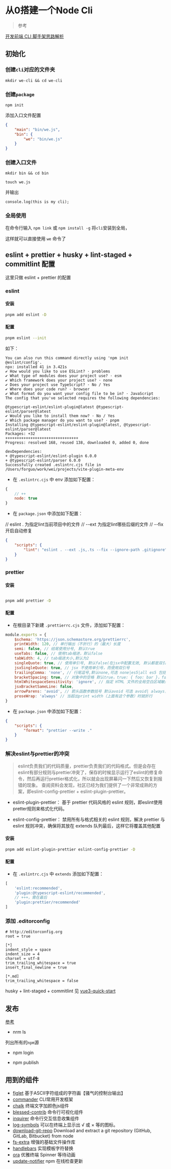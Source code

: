 # 从0搭建一个Node Cli

> 参考

[开发前端 CLI 脚手架思路解析](https://mp.weixin.qq.com/s/iRN4CxP1gFpwyoInUeZtrw)

## 初始化

### 创建`cli`对应的文件夹

`mkdir we-cli && cd we-cli`

### 创建`package`

`npm init`

添加入口文件配置

```json
{
    "main": "bin/we.js",
    "bin": {
        "we": "bin/we.js"
    }
}
```

### 创建入口文件

`mkdir bin && cd bin`

`touch we.js`

并输出

`console.log(this is my cli);`

### 全局使用

在命令行输入 `npm link` 或 `npm install -g` 将`cli`安装到全局，

这样就可以直接使用 `we` 命令了

## eslint + prettier + husky + lint-staged + commitlint 配置

这里只做 eslint + prettier 的配置

### eslint

#### 安装

```bash
pnpm add eslint -D
```

#### 配置

```bash
pnpm eslint --init
```

如下：
```
You can also run this command directly using 'npm init @eslint/config'.
npx: installed 41 in 3.421s
✔ How would you like to use ESLint? · problems
✔ What type of modules does your project use? · esm
✔ Which framework does your project use? · none
✔ Does your project use TypeScript? · No / Yes
✔ Where does your code run? · browser
✔ What format do you want your config file to be in? · JavaScript
The config that you've selected requires the following dependencies:

@typescript-eslint/eslint-plugin@latest @typescript-eslint/parser@latest
✔ Would you like to install them now? · No / Yes
✔ Which package manager do you want to use? · pnpm
Installing @typescript-eslint/eslint-plugin@latest, @typescript-eslint/parser@latest
Packages: +32
++++++++++++++++++++++++++++++++
Progress: resolved 168, reused 138, downloaded 0, added 0, done

devDependencies:
+ @typescript-eslint/eslint-plugin 6.0.0
+ @typescript-eslint/parser 6.0.0
Successfully created .eslintrc.cjs file in /Users/forguo/work/wei/projects/vite-plugin-meta-env
```

- 在 `.eslintrc.cjs` 中 env 添加如下配置：

```js
{
    // ++
    node: true
}
```

- 在 `package.json` 中添加如下配置：

// eslint . 为指定lint当前项目中的文件
// --ext 为指定lint哪些后缀的文件
// --fix 开启自动修复

```json
{
    "scripts": {
        "lint": "eslint . --ext .js,.ts --fix --ignore-path .gitignore"
    }
}
```

### prettier

#### 安装

```bash

pnpm add prettier -D
```

#### 配置

- 在根目录下新建 `.prettierrc.cjs` 文件，添加如下配置：

```js
module.exports = {
    $schema: 'https://json.schemastore.org/prettierrc',
    printWidth: 120, // 单行输出（不折行）的（最大）长度
    semi: false, // 结尾使用分号, 默认true
    useTabs: false, // 使用tab缩进，默认false
    tabWidth: 4, // tab缩进大小,默认为2
    singleQuote: true, // 使用单引号, 默认false(在jsx中配置无效, 默认都是双引号)
    jsxSingleQuote: true, // jsx 不使用单引号，而使用双引号
    trailingComma: 'none', // 行尾逗号,默认none,可选 none|es5|all es5 包括es5中的数组、对象，all 包括函数对象等所有可选
    bracketSpacing: true, // 对象中的空格 默认true，true: { foo: bar }，false: {foo: bar}
    htmlWhitespaceSensitivity: 'ignore', // 指定 HTML 文件的全局空白区域敏感度, "ignore" - 空格被认为是不敏感的
    jsxBracketSameLine: false,
    arrowParens: 'avoid', // 箭头函数参数括号 默认avoid 可选 avoid| always， avoid 能省略括号的时候就省略 例如x => x，always 总是有括号
    proseWrap: 'always' // 当超出print width（上面有这个参数）时就折行
}
```

- 在 `package.json` 中添加如下配置：

```json
{
    "scripts": {
        "format": "prettier --write ."
    }
}
```

### 解决eslint与prettier的冲突

> eslint负责我们的代码质量，prettier负责我们的代码格式。但是会存在eslint有部分规则与prettier冲突了，保存的时候显示运行了eslint的修复命令，然后再运行prettier格式化，所以就会出现屏幕闪一下然后又恢复到报错的现象。
查阅资料会发现，社区已经为我们提供了一个非常成熟的方案，即eslint-config-prettier + eslint-plugin-prettier。

- eslint-plugin-prettier： 基于 prettier 代码风格的 eslint 规则，即eslint使用pretter规则来格式化代码。

- eslint-config-prettier： 禁用所有与格式相关的 eslint 规则，解决 prettier 与 eslint 规则冲突，确保将其放在 extends 队列最后，这样它将覆盖其他配置

#### 安装

```bash
pnpm add eslint-plugin-prettier eslint-config-prettier -D
```

#### 配置

- 在 `.eslintrc.cjs` 中 `extends` 添加如下配置：

```js
[
    'eslint:recommended',
    'plugin:@typescript-eslint/recommended',
    // +++，需在最后
    'plugin:prettier/recommended'
]
```

### 添加 .editorconfig

``` editorconfig
# http://editorconfig.org
root = true

[*]
indent_style = space
indent_size = 4
charset = utf-8
trim_trailing_whitespace = true
insert_final_newline = true

[*.md]
trim_trailing_whitespace = false

```

husky + lint-staged + commitlint 见 [vue3-quick-start](https://forguo.cn/f2e/%E5%B7%A5%E7%A8%8B%E5%8C%96/Vue3%E5%89%8D%E7%AB%AF%E5%B7%A5%E7%A8%8B%E5%8C%96%E9%A1%B9%E7%9B%AE%E6%90%AD%E5%BB%BA.html)

## 发布

[参考](https://juejin.cn/post/6877768129745944589)

- nrm ls

列出所有的`npm`源

- npm login

- npm publish

## 用到的组件

- [figlet](https://link.zhihu.com/?target=https%3A//github.com/cmatsuoka/figlet) 基于ASCII字符组成的字符画【骚气的控制台输出】
- [commander](https://link.zhihu.com/?target=https%3A//github.com/tj/commander.js) CLI常用开发框架
- [chalk](https://link.zhihu.com/?target=https%3A//github.com/chalk/chalk) 终端文字加颜色js组件
- [blessed-contrib](https://link.zhihu.com/?target=https%3A//github.com/yaronn/blessed-contrib) 命令行可视化组件
- [inquirer](https://link.zhihu.com/?target=https%3A//github.com/SBoudrias/Inquirer.js) 命令行交互信息收集组件
- [log-symbols](https://github.com/sindresorhus/log-symbols) 可以在终端上显示出 √ 或 × 等的图标。
- [download-git-repo](https://www.npmjs.com/package/download-git-repo) Download and extract a git repository (GitHub, GitLab, Bitbucket) from node
- [fs-extra](https://www.npmjs.com/package/fs-extra) 增强的基础文件操作库
- [handlebars](https://www.npmjs.com/package/handlebars) 实现模板字符替换
- [ora](https://www.npmjs.com/package/ora) 优雅终端 Spinner 等待动画
- [update-notifier](https://www.npmjs.com/package/update-notifier) npm 在线检查更新
